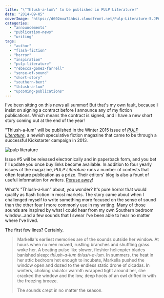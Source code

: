 ```yaml
---
title: "\"Thlush-a-lum\" to be published in PULP Literature!"
date: "2014-09-05"
coverImage: "https://d602mxa74hbsi.cloudfront.net/Pulp-Literature-5.JPG"
categories:
  - "announcements"
  - "publication-news"
  - "writing"
tags:
  - "author"
  - "flash-fiction"
  - "horror"
  - "inspiration"
  - "pulp-literature"
  - "rebecca-gomez-farrell"
  - "sense-of-sound"
  - "short-story"
  - "southern-bent"
  - "thlush-a-lum"
  - "upcoming-publications"
---
```


I've been sitting on this news all summer! But that's my own fault, because I insist on signing a contract before I announce any of my fiction publications. Which means the contract is signed, and I have a new short story coming out at the end of the year!

"Thlush-a-lum" will be published in the Winter 2015 issue of [_PULP Literature_](http://pulpliterature.com/ "PULP Literature"), a newish speculative fiction magazine that came to be through a successful Kickstarter campaign in 2013.

![pulp literature](https://d602mxa74hbsi.cloudfront.net/Pulp-Literature-5.JPG)

Issue #5 will be released electronically and in paperback form, and you bet I'll update you once buy links become available. In addition to four yearly issues of the magazine, _PULP Literature_ runs a number of contests that often feature publication as a prize. Their editors' blog is also a fount of useful information for writers. [Peruse away](http://pulpliterature.com/ "PULP Literature")!

What's "Thlush-a-lum" about, you wonder? It's pure horror that would qualify as flash fiction in most markets. The story came about when I challenged myself to write something more focused on the sense of sound than the other four I more commonly use in my writing. Many of those sounds are inspired by what I could hear from my own Southern bedroom window...and a few sounds that I swear I've been able to hear no matter where I've lived.

The first few lines? Certainly.

> Markella's earliest memories are of the sounds outside her window. At hours when no men moved, rustling branches and shuffling grass woke her. A beating pulse like slower, fleshier helicopter blades banished sleep: _thlush-a-lum thlush-a-lum._ In summers, the heat in her attic bedroom hot enough to incubate, Markella pushed the window open and dozed to the endless static drone of cicadas. In winters, choking radiator warmth wrapped tight around her, she cracked the window and the low, deep hoots of an owl drifted in with the freezing breeze.
>
> The sounds crept in no matter the season.
